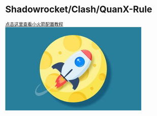 # Shadowrocket/Clash/QuanX-Rule
[点击这里查看小火箭配置教程](Shadowrocket/Readme.md)
<img src="https://raw.githubusercontent.com/AU-Linsanity/Shadowrocket-Clash-QuanX-Rule/main/Readme_md_files/火箭.jpg" width="85%">
